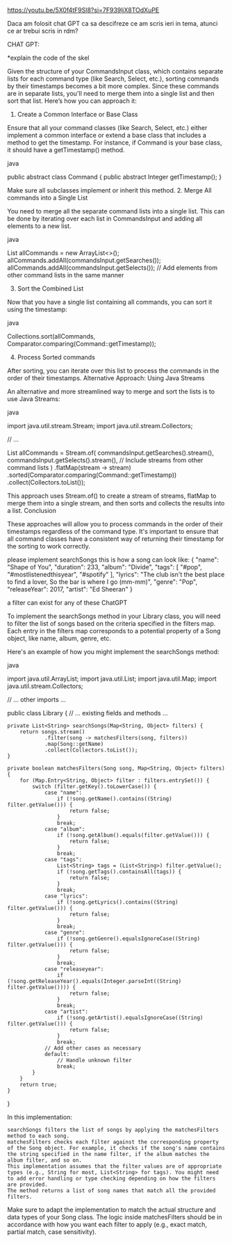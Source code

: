 https://youtu.be/5X0f4tF9Sl8?si=7F939ljX8TOdXuPE

Daca am folosit chat GPT ca sa descifreze ce am scris ieri in tema, atunci ce ar trebui scris in rdm?

CHAT GPT:

*explain the code of the skel


Given the structure of your CommandsInput class, which contains separate lists for each command type (like Search, Select, etc.), sorting commands by their timestamps becomes a bit more complex. Since these commands are in separate lists, you'll need to merge them into a single list and then sort that list. Here’s how you can approach it:
1. Create a Common Interface or Base Class

Ensure that all your command classes (like Search, Select, etc.) either implement a common interface or extend a base class that includes a method to get the timestamp. For instance, if Command is your base class, it should have a getTimestamp() method.

java

public abstract class Command {
public abstract Integer getTimestamp();
}

Make sure all subclasses implement or inherit this method.
2. Merge All commands into a Single List

You need to merge all the separate command lists into a single list. This can be done by iterating over each list in CommandsInput and adding all elements to a new list.

java

List<Command> allCommands = new ArrayList<>();
allCommands.addAll(commandsInput.getSearches());
allCommands.addAll(commandsInput.getSelects());
// Add elements from other command lists in the same manner

3. Sort the Combined List

Now that you have a single list containing all commands, you can sort it using the timestamp:

java

Collections.sort(allCommands, Comparator.comparing(Command::getTimestamp));

4. Process Sorted commands

After sorting, you can iterate over this list to process the commands in the order of their timestamps.
Alternative Approach: Using Java Streams

An alternative and more streamlined way to merge and sort the lists is to use Java Streams:

java

import java.util.stream.Stream;
import java.util.stream.Collectors;

// ...

List<Command> allCommands = Stream.of(
commandsInput.getSearches().stream(),
commandsInput.getSelects().stream(),
// Include streams from other command lists
)
.flatMap(stream -> stream)
.sorted(Comparator.comparing(Command::getTimestamp))
.collect(Collectors.toList());

This approach uses Stream.of() to create a stream of streams, flatMap to merge them into a single stream, and then sorts and collects the results into a list.
Conclusion

These approaches will allow you to process commands in the order of their timestamps regardless of the command type. It's important to ensure that all command classes have a consistent way of returning their timestamp for the sorting to work correctly.

please implement searchSongs
this is how a song can look like:
{
"name": "Shape of You",
"duration": 233,
"album": "Divide",
"tags": [
"#pop",
"#mostlistenedthisyear",
"#spotify"
],
"lyrics": "The club isn't the best place to find a lover, So the bar is where I go (mm-mm)",
"genre": "Pop",
"releaseYear": 2017,
"artist": "Ed Sheeran"
}

a filter can exist for any of these
ChatGPT

To implement the searchSongs method in your Library class, you will need to filter the list of songs based on the criteria specified in the filters map. Each entry in the filters map corresponds to a potential property of a Song object, like name, album, genre, etc.

Here's an example of how you might implement the searchSongs method:

java

import java.util.ArrayList;
import java.util.List;
import java.util.Map;
import java.util.stream.Collectors;

// ... other imports ...

public class Library {
// ... existing fields and methods ...

    private List<String> searchSongs(Map<String, Object> filters) {
        return songs.stream()
                .filter(song -> matchesFilters(song, filters))
                .map(Song::getName)
                .collect(Collectors.toList());
    }

    private boolean matchesFilters(Song song, Map<String, Object> filters) {
        for (Map.Entry<String, Object> filter : filters.entrySet()) {
            switch (filter.getKey().toLowerCase()) {
                case "name":
                    if (!song.getName().contains((String) filter.getValue())) {
                        return false;
                    }
                    break;
                case "album":
                    if (!song.getAlbum().equals(filter.getValue())) {
                        return false;
                    }
                    break;
                case "tags":
                    List<String> tags = (List<String>) filter.getValue();
                    if (!song.getTags().containsAll(tags)) {
                        return false;
                    }
                    break;
                case "lyrics":
                    if (!song.getLyrics().contains((String) filter.getValue())) {
                        return false;
                    }
                    break;
                case "genre":
                    if (!song.getGenre().equalsIgnoreCase((String) filter.getValue())) {
                        return false;
                    }
                    break;
                case "releaseyear":
                    if (!song.getReleaseYear().equals(Integer.parseInt((String) filter.getValue()))) {
                        return false;
                    }
                    break;
                case "artist":
                    if (!song.getArtist().equalsIgnoreCase((String) filter.getValue())) {
                        return false;
                    }
                    break;
                // Add other cases as necessary
                default:
                    // Handle unknown filter
                    break;
            }
        }
        return true;
    }
}

In this implementation:

    searchSongs filters the list of songs by applying the matchesFilters method to each song.
    matchesFilters checks each filter against the corresponding property of the Song object. For example, it checks if the song's name contains the string specified in the name filter, if the album matches the album filter, and so on.
    This implementation assumes that the filter values are of appropriate types (e.g., String for most, List<String> for tags). You might need to add error handling or type checking depending on how the filters are provided.
    The method returns a list of song names that match all the provided filters.

Make sure to adapt the implementation to match the actual structure and data types of your Song class. The logic inside matchesFilters should be in accordance with how you want each filter to apply (e.g., exact match, partial match, case sensitivity).




